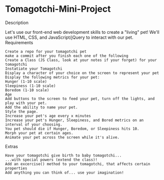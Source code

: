 # Tomagotchi-Mini-Project
Description

Let's use our front-end web development skills to create a "living" pet! We'll use HTML, CSS, and JavaScript/jQuery to interact with our pet.
Requirements

    Create a repo for your tomagotchi pet
    make a commit after you finish each one of the following
    Create a Class (JS Class, look at your notes if your forget) for your tomagotchi
    Instatiate your Tomagotchi
    Display a character of your choice on the screen to represent your pet
    Display the following metrics for your pet:
    Hunger (1-10 scale)
    Sleepiness (1-10 scale)
    Boredom (1-10 scale)
    Age
    Add buttons to the screen to feed your pet, turn off the lights, and play with your pet.
    Add the ability to name your pet.
    Style the page.
    Increase your pet's age every x minutes
    Increase your pet's Hunger, Sleepiness, and Bored metrics on an interval of your choosing.
    You pet should die if Hunger, Boredom, or Sleepiness hits 10.
    Morph your pet at certain ages.
    Animate your pet across the screen while it's alive.

Extras

    Have your tomagotchi give birth to baby tomagotchi...
    ...with special powers (extend the class)!
    Add an excercise() method to your tomagotchi, that affects certain properties
    Add anything you can think of... use your imagination!
